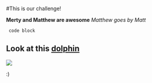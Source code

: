 #This is our challenge!

__Merty and Matthew are awesome__
_Matthew goes by Matt_

``` code block```

## Look at this [dolphin](http://www.defenders.org/sites/default/files/styles/large/public/dolphin-kristian-sekulic-isp.jpg)

![](https://raw.githubusercontent.com/mattgfisch/phase-o-gps-1/master/Matt%3AMerty.png)

:)